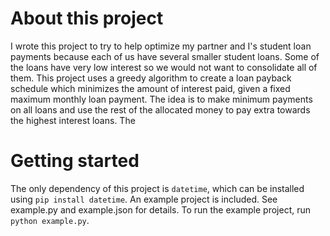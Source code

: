 # About this project
I wrote this project to try to help optimize my partner and I's student loan payments because each of us have several smaller student loans. Some of the loans have very low interest so we would not want to consolidate all of them. This project uses a greedy algorithm to create a loan payback schedule which minimizes the amount of interest paid, given a fixed maximum monthly loan payment. The idea is to make minimum payments on all loans and use the rest of the allocated money to pay extra towards the highest interest loans. The

# Getting started
The only dependency of this project is `datetime`, which can be installed using `pip install datetime`. An example project is included. See example.py and example.json for details. To run the example project, run `python example.py`.